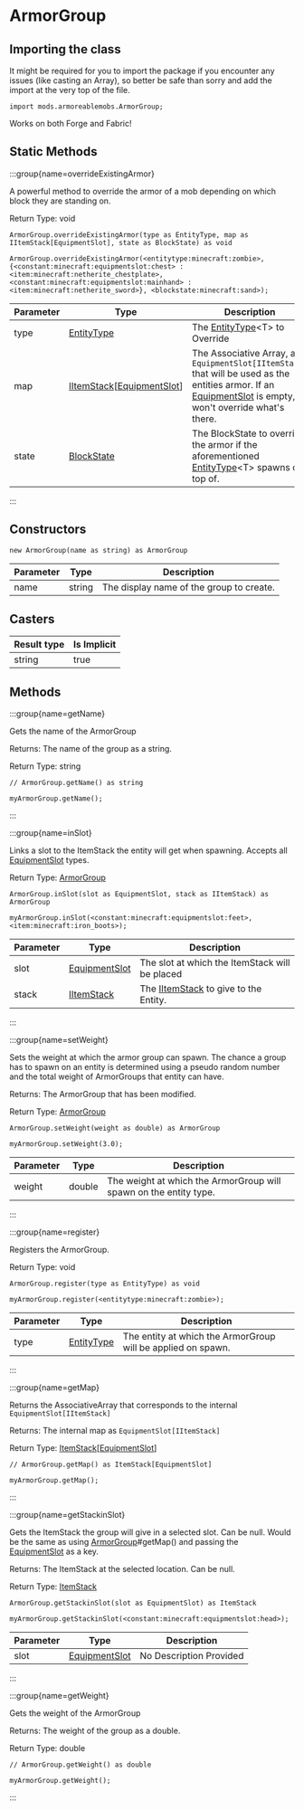 # ArmorGroup

## Importing the class

It might be required for you to import the package if you encounter any issues (like casting an Array), so better be safe than sorry and add the import at the very top of the file.
```zenscript
import mods.armoreablemobs.ArmorGroup;
```

Works on both Forge and Fabric!

## Static Methods

:::group{name=overrideExistingArmor}

A powerful method to override the armor of a mob depending on which block they are standing on.

Return Type: void

```zenscript
ArmorGroup.overrideExistingArmor(type as EntityType, map as IItemStack[EquipmentSlot], state as BlockState) as void

ArmorGroup.overrideExistingArmor(<entitytype:minecraft:zombie>, {<constant:minecraft:equipmentslot:chest> : <item:minecraft:netherite_chestplate>, <constant:minecraft:equipmentslot:mainhand> : <item:minecraft:netherite_sword>}, <blockstate:minecraft:sand>);
```

| Parameter | Type | Description | Optional | DefaultValue |
|-----------|------|-------------|----------|--------------|
| type | [EntityType](/vanilla/api/entity/EntityType) | The [EntityType](/vanilla/api/entity/EntityType)&lt;T&gt; to Override | false | None | 
| map | [IItemStack](/vanilla/api/item/IItemStack)[[EquipmentSlot](/vanilla/api/entity/equipment/EquipmentSlot)] | The Associative Array, as `EquipmentSlot[IItemStack]` that will be used as the entities armor. If an [EquipmentSlot](/vanilla/api/entity/equipment/EquipmentSlot) is empty, it won't override what's there. | false | None |
| state | [BlockState](/vanilla/api/block/BlockState) | The BlockState to override the armor if the aforementioned [EntityType](/vanilla/api/entity/EntityType)&lt;T&gt; spawns on top of. | true | Any | 


:::

## Constructors


```zenscript
new ArmorGroup(name as string) as ArmorGroup
```
| Parameter | Type | Description |
|-----------|------|-------------|
| name | string | The display name of the group to create. |



## Casters

| Result type | Is Implicit |
|-------------|-------------|
| string | true |

## Methods


:::group{name=getName}

Gets the name of the ArmorGroup

Returns: The name of the group as a string.  

Return Type: string

```zenscript
// ArmorGroup.getName() as string

myArmorGroup.getName();
```

:::

:::group{name=inSlot}

Links a slot to the ItemStack the entity will get when spawning. Accepts all [EquipmentSlot](/vanilla/api/entity/equipment/EquipmentSlot) types.

Return Type: [ArmorGroup](/mods/armoreablemobs/ArmorGroup)

```zenscript
ArmorGroup.inSlot(slot as EquipmentSlot, stack as IItemStack) as ArmorGroup

myArmorGroup.inSlot(<constant:minecraft:equipmentslot:feet>, <item:minecraft:iron_boots>);
```

| Parameter | Type | Description |
|-----------|------|-------------|
| slot | [EquipmentSlot](/vanilla/api/entity/equipment/EquipmentSlot) | The slot at which the ItemStack will be placed |
| stack | [IItemStack](/vanilla/api/item/IItemStack) | The [IItemStack](/vanilla/api/item/IItemStack) to give to the Entity. |


:::

:::group{name=setWeight}

Sets the weight at which the armor group can spawn. The chance a group has to spawn on an entity is determined using a pseudo random number and the total weight of ArmorGroups that entity can have.

Returns: The ArmorGroup that has been modified.  

Return Type: [ArmorGroup](/mods/armoreablemobs/ArmorGroup)

```zenscript
ArmorGroup.setWeight(weight as double) as ArmorGroup

myArmorGroup.setWeight(3.0);
```

| Parameter | Type | Description |
|-----------|------|-------------|
| weight | double | The weight at which the ArmorGroup will spawn on the entity type. |

:::

:::group{name=register}

Registers the ArmorGroup.

Return Type: void

```zenscript
ArmorGroup.register(type as EntityType) as void

myArmorGroup.register(<entitytype:minecraft:zombie>);
```

| Parameter | Type | Description |
|-----------|------|-------------|
| type | [EntityType](/vanilla/api/entity/EntityType) | The entity at which the ArmorGroup will be applied on spawn. |


:::

:::group{name=getMap}

Returns the AssociativeArray that corresponds to the internal `EquipmentSlot[IItemStack]`

Returns: The internal map as `EquipmentSlot[IItemStack]`  

Return Type: [ItemStack](/vanilla/api/item/ItemStack)[[EquipmentSlot](/vanilla/api/entity/equipment/EquipmentSlot)]

```zenscript
// ArmorGroup.getMap() as ItemStack[EquipmentSlot]

myArmorGroup.getMap();
```

:::

:::group{name=getStackinSlot}

Gets the ItemStack the group will give in a selected slot. Can be null. Would be the same as using [ArmorGroup](/mods/armoreablemobs/ArmorGroup)#getMap() and passing the [EquipmentSlot](/vanilla/api/entity/equipment/EquipmentSlot) as a key.

Returns: The ItemStack at the selected location. Can be null.  

Return Type: [ItemStack](/vanilla/api/item/ItemStack)

```zenscript
ArmorGroup.getStackinSlot(slot as EquipmentSlot) as ItemStack

myArmorGroup.getStackinSlot(<constant:minecraft:equipmentslot:head>);
```

| Parameter | Type | Description |
|-----------|------|-------------|
| slot | [EquipmentSlot](/vanilla/api/entity/equipment/EquipmentSlot) | No Description Provided |


:::

:::group{name=getWeight}

Gets the weight of the ArmorGroup

Returns: The weight of the group as a double.  

Return Type: double

```zenscript
// ArmorGroup.getWeight() as double

myArmorGroup.getWeight();
```

:::
